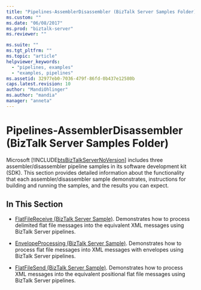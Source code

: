 ```yaml
---
title: "Pipelines-AssemblerDisassembler (BizTalk Server Samples Folder) | Microsoft Docs"
ms.custom: ""
ms.date: "06/08/2017"
ms.prod: "biztalk-server"
ms.reviewer: ""

ms.suite: ""
ms.tgt_pltfrm: ""
ms.topic: "article"
helpviewer_keywords: 
  - "pipelines, examples"
  - "examples, pipelines"
ms.assetid: 32977eb0-7036-479f-86fd-0b437e12580b
caps.latest.revision: 10
author: "MandiOhlinger"
ms.author: "mandia"
manager: "anneta"
---
```

# Pipelines-AssemblerDisassembler (BizTalk Server Samples Folder)
Microsoft [!INCLUDE[btsBizTalkServerNoVersion](../includes/btsbiztalkservernoversion-md.md)] includes three assembler/disassembler pipeline samples in its software development kit (SDK). This section provides detailed information about the functionality that each assembler/disassembler sample demonstrates, instructions for building and running the samples, and the results you can expect.  
  
## In This Section  
  
-   [FlatFileReceive (BizTalk Server Sample)](../core/flatfilereceive-biztalk-server-sample.md). Demonstrates how to process delimited flat file messages into the equivalent XML messages using BizTalk Server pipelines.  
  
-   [EnvelopeProcessing (BizTalk Server Sample)](../core/envelopeprocessing-biztalk-server-sample.md). Demonstrates how to process flat file messages into XML messages with envelopes using BizTalk Server pipelines.  
  
-   [FlatFileSend (BizTalk Server Sample)](../core/flatfilesend-biztalk-server-sample.md). Demonstrates how to process XML messages into the equivalent positional flat file messages using BizTalk Server pipelines.